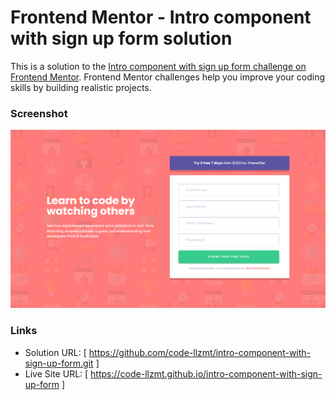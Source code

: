 # Frontend Mentor - Intro component with sign up form solution

This is a solution to the [Intro component with sign up form challenge on Frontend Mentor](https://www.frontendmentor.io/challenges/intro-component-with-signup-form-5cf91bd49edda32581d28fd1). Frontend Mentor challenges help you improve your coding skills by building realistic projects. 


### Screenshot

![](./screenshot-intro-component-with-sign-up-form.png)


### Links

- Solution URL: [ https://github.com/code-llzmt/intro-component-with-sign-up-form.git ]
- Live Site URL: [ https://code-llzmt.github.io/intro-component-with-sign-up-form ]
